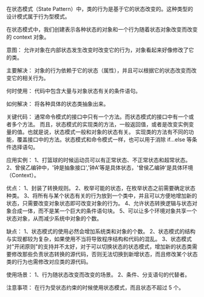在状态模式（State Pattern）中，类的行为是基于它的状态改变的。这种类型的设计模式属于行为型模式。

在状态模式中，我们创建表示各种状态的对象和一个行为随着状态对象改变而改变的 context 对象。

意图：
允许对象在内部状态发生改变时改变它的行为，对象看起来好像修改了它的类。

主要解决：
对象的行为依赖于它的状态（属性），并且可以根据它的状态改变而改变它的相关行为。

何时使用：
代码中包含大量与对象状态有关的条件语句。

如何解决：
将各种具体的状态类抽象出来。

关键代码：
通常命令模式的接口中只有一个方法。而状态模式的接口中有一个或者多个方法。
而且，状态模式的实现类的方法，一般返回值，或者是改变实例变量的值。也就是说，状态模式一般和对象的状态有关。
实现类的方法有不同的功能，覆盖接口中的方法。状态模式和命令模式一样，也可以用于消除 if...else 等条件选择语句。

应用实例： 
1、打篮球的时候运动员可以有正常状态、不正常状态和超常状态。 
2、曾侯乙编钟中，'钟是抽象接口','钟A'等是具体状态，'曾侯乙编钟'是具体环境（Context）。

优点： 
1、封装了转换规则。 
2、枚举可能的状态，在枚举状态之前需要确定状态种类。 
3、将所有与某个状态有关的行为放到一个类中，并且可以方便地增加新的状态，只需要改变对象状态即可改变对象的行为。 
4、允许状态转换逻辑与状态对象合成一体，而不是某一个巨大的条件语句块。 
5、可以让多个环境对象共享一个状态对象，从而减少系统中对象的个数。

缺点： 
1、状态模式的使用必然会增加系统类和对象的个数。 
2、状态模式的结构与实现都较为复杂，如果使用不当将导致程序结构和代码的混乱。 
3、状态模式对"开闭原则"的支持并不太好，对于可以切换状态的状态模式，增加新的状态类需要修改那些负责状态转换的源代码，否则无法切换到新增状态，而且修改某个状态类的行为也需修改对应类的源代码。

使用场景： 
1、行为随状态改变而改变的场景。 
2、条件、分支语句的代替者。

注意事项：
在行为受状态约束的时候使用状态模式，而且状态不超过 5 个。